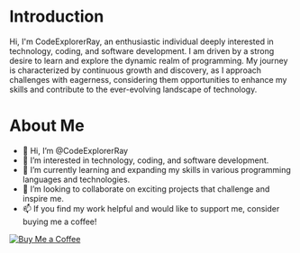 # Introduction
Hi, I'm CodeExplorerRay, an enthusiastic individual deeply interested in technology, coding, and software development. I am driven by a strong desire to learn and explore the dynamic realm of programming. My journey is characterized by continuous growth and discovery, as I approach challenges with eagerness, considering them opportunities to enhance my skills and contribute to the ever-evolving landscape of technology.

# About Me
- 👋 Hi, I’m @CodeExplorerRay
- 👀 I’m interested in technology, coding, and software development.
- 🌱 I’m currently learning and expanding my skills in various programming languages and technologies.
- 💞️ I’m looking to collaborate on exciting projects that challenge and inspire me.
- 📫 If you find my work helpful and would like to support me, consider buying me a coffee!

[![Buy Me a Coffee](https://img.buymeacoffee.com/button-api/?username=CodeExplorer&button_colour=FFDD00&font_colour=000000&font_family=Cookie&outline_colour=000000)](https://www.buymeacoffee.com/CodeExplorer) 


<!---
CodeExplorerRay/CodeExplorerRay is a ✨ special ✨ repository because its `README.md` (this file) appears on your GitHub profile.
You can click the Preview link to take a look at your changes.
--->
